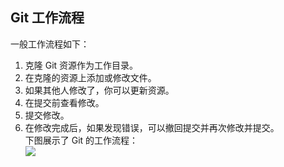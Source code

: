 ## Git 工作流程
一般工作流程如下：

1. 克隆 Git 资源作为工作目录。  
2. 在克隆的资源上添加或修改文件。  
3. 如果其他人修改了，你可以更新资源。  
4. 在提交前查看修改。  
5. 提交修改。  
6. 在修改完成后，如果发现错误，可以撤回提交并再次修改并提交。  
下图展示了 Git 的工作流程：  
![](https://www.runoob.com/wp-content/uploads/2015/02/git-process.png)  